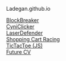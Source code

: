 <!DOCTYPE html>
<html lang="en-us">
  <head>
    <meta charset="utf-8">
    <meta http-equiv="Content-Type" content="text/html; charset=utf-8">

  </head>
  <body>
	<p> Ladegan.github.io</p>
	<a href="https://ladegan.github.io/BlockBreaker" > BlockBreaker </a> <br />
	<a href="https://ladegan.github.io/CyniClicker" > CyniClicker </a> <br />
	<a href="https://ladegan.github.io/LaserDefender" > LaserDefender </a> <br />
	<a href="https://ladegan.github.io/SCR" > Shopping Cart Racing </a> <br />
	<a href="https://ladegan.github.io/ticTacToe" > TicTacToe (JS) </a> <br />
	<a href="https://ladegan.github.io/Web/GitHubPages/" > Future CV </a> <br />
  </body>
</html>
